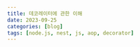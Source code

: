 ```yaml
---
title: 데코레이터에 관한 이해
date: 2023-09-25
categories: [blog]
tags: [node.js, nest, js, aop, decorator]
---
```

